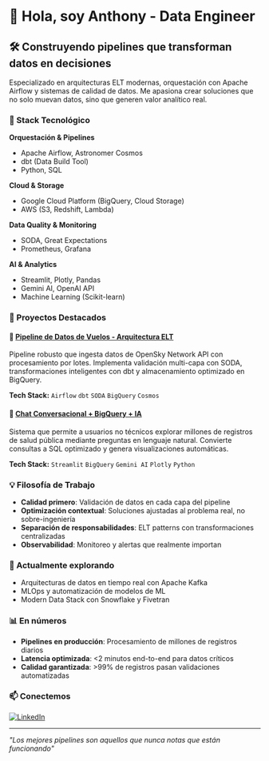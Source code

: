 # 👋 Hola, soy Anthony - Data Engineer

## 🛠️ Construyendo pipelines que transforman datos en decisiones

Especializado en arquitecturas ELT modernas, orquestación con Apache Airflow y sistemas de calidad de datos. Me apasiona crear soluciones que no solo muevan datos, sino que generen valor analítico real.

### 🚀 Stack Tecnológico

**Orquestación & Pipelines**
- Apache Airflow, Astronomer Cosmos
- dbt (Data Build Tool)
- Python, SQL

**Cloud & Storage**
- Google Cloud Platform (BigQuery, Cloud Storage)
- AWS (S3, Redshift, Lambda)

**Data Quality & Monitoring**
- SODA, Great Expectations
- Prometheus, Grafana

**AI & Analytics**
- Streamlit, Plotly, Pandas
- Gemini AI, OpenAI API
- Machine Learning (Scikit-learn)

### 🎯 Proyectos Destacados

#### 🛫 [Pipeline de Datos de Vuelos - Arquitectura ELT](link-to-repo)
Pipeline robusto que ingesta datos de OpenSky Network API con procesamiento por lotes. Implementa validación multi-capa con SODA, transformaciones inteligentes con dbt y almacenamiento optimizado en BigQuery.

**Tech Stack:** `Airflow` `dbt` `SODA` `BigQuery` `Cosmos`

#### 🤖 [Chat Conversacional + BigQuery + IA](link-to-repo)
Sistema que permite a usuarios no técnicos explorar millones de registros de salud pública mediante preguntas en lenguaje natural. Convierte consultas a SQL optimizado y genera visualizaciones automáticas.

**Tech Stack:** `Streamlit` `BigQuery` `Gemini AI` `Plotly` `Python`

### 💡 Filosofía de Trabajo

- **Calidad primero**: Validación de datos en cada capa del pipeline
- **Optimización contextual**: Soluciones ajustadas al problema real, no sobre-ingeniería
- **Separación de responsabilidades**: ELT patterns con transformaciones centralizadas
- **Observabilidad**: Monitoreo y alertas que realmente importan

### 🌱 Actualmente explorando

- Arquitecturas de datos en tiempo real con Apache Kafka
- MLOps y automatización de modelos de ML
- Modern Data Stack con Snowflake y Fivetran

### 📊 En números

- **Pipelines en producción**: Procesamiento de millones de registros diarios
- **Latencia optimizada**: <2 minutos end-to-end para datos críticos
- **Calidad garantizada**: >99% de registros pasan validaciones automatizadas

### 📫 Conectemos

[![LinkedIn](https://img.shields.io/badge/LinkedIn-0077B5?style=for-the-badge&logo=linkedin&logoColor=white)]([tu-linkedin](https://www.linkedin.com/in/antguivy/))

---

*"Los mejores pipelines son aquellos que nunca notas que están funcionando"*
